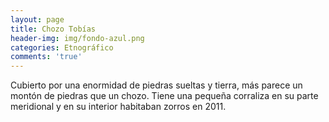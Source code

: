 ```yaml
---
layout: page
title: Chozo Tobías
header-img: img/fondo-azul.png
categories: Etnográfico
comments: 'true'
---
```



Cubierto por una enormidad de piedras sueltas y tierra, más parece un montón de piedras que un chozo. Tiene una pequeña corraliza en su parte meridional y en su interior habitaban zorros en 2011.

<div class="photos">
</div>
